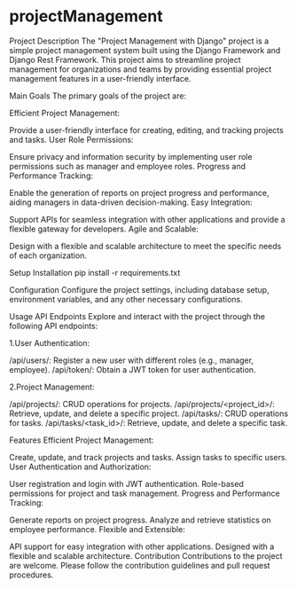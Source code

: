 # projectManagement

Project Description
The "Project Management with Django" project is a simple project management system built using the Django Framework and Django Rest Framework. This project aims to streamline project management for organizations and teams by providing essential project management features in a user-friendly interface.



Main Goals
The primary goals of the project are:

Efficient Project Management:

Provide a user-friendly interface for creating, editing, and tracking projects and tasks.
User Role Permissions:

Ensure privacy and information security by implementing user role permissions such as manager and employee roles.
Progress and Performance Tracking:

Enable the generation of reports on project progress and performance, aiding managers in data-driven decision-making.
Easy Integration:

Support APIs for seamless integration with other applications and provide a flexible gateway for developers.
Agile and Scalable:

Design with a flexible and scalable architecture to meet the specific needs of each organization.



Setup
Installation
pip install -r requirements.txt

Configuration
Configure the project settings, including database setup, environment variables, and any other necessary configurations.



Usage
API Endpoints
Explore and interact with the project through the following API endpoints:

1.User Authentication:

/api/users/: Register a new user with different roles (e.g., manager, employee).
/api/token/: Obtain a JWT token for user authentication.

2.Project Management:

/api/projects/: CRUD operations for projects.
/api/projects/<project_id>/: Retrieve, update, and delete a specific project.
/api/tasks/: CRUD operations for tasks.
/api/tasks/<task_id>/: Retrieve, update, and delete a specific task.



Features
Efficient Project Management:

Create, update, and track projects and tasks.
Assign tasks to specific users.
User Authentication and Authorization:

User registration and login with JWT authentication.
Role-based permissions for project and task management.
Progress and Performance Tracking:

Generate reports on project progress.
Analyze and retrieve statistics on employee performance.
Flexible and Extensible:

API support for easy integration with other applications.
Designed with a flexible and scalable architecture.
Contribution
Contributions to the project are welcome. Please follow the contribution guidelines and pull request procedures.